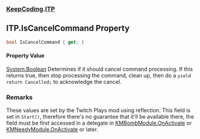 ### [KeepCoding](KeepCoding.md 'KeepCoding').[ITP](KeepCoding_ITP.md 'KeepCoding.ITP')
## ITP.IsCancelCommand Property
```csharp
bool IsCancelCommand { get; }
```
#### Property Value
[System.Boolean](https://docs.microsoft.com/en-us/dotnet/api/System.Boolean 'System.Boolean')
Determines if it should cancel command processing. If this returns true, then stop processing the command, clean up, then do a `yield return Cancelled;` to acknowledge the cancel.  
### Remarks
These values are set by the Twitch Plays mod using reflection. This field is set in `Start()`, therefore there's no guarantee that it'll be available there, the field must be first accessed in a delegate in [KMBombModule.OnActivate](https://docs.microsoft.com/en-us/dotnet/api/KMBombModule.OnActivate 'KMBombModule.OnActivate') or [KMNeedyModule.OnActivate](https://docs.microsoft.com/en-us/dotnet/api/KMNeedyModule.OnActivate 'KMNeedyModule.OnActivate') or later.  
